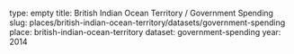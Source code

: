 type: empty
title: British Indian Ocean Territory / Government Spending
slug: places/british-indian-ocean-territory/datasets/government-spending
place: british-indian-ocean-territory
dataset: government-spending
year: 2014
